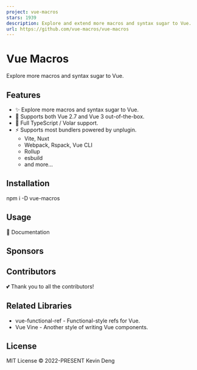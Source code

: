 ```yaml
---
project: vue-macros
stars: 1939
description: Explore and extend more macros and syntax sugar to Vue.
url: https://github.com/vue-macros/vue-macros
---
```


Vue Macros
==========

Explore more macros and syntax sugar to Vue.

Features
--------

-   ✨ Explore more macros and syntax sugar to Vue.
-   💚 Supports both Vue 2.7 and Vue 3 out-of-the-box.
-   🦾 Full TypeScript / Volar support.
-   ⚡️ Supports most bundlers powered by unplugin.
    -   Vite, Nuxt
    -   Webpack, Rspack, Vue CLI
    -   Rollup
    -   esbuild
    -   and more...

Installation
------------

npm i -D vue-macros

Usage
-----

📜 Documentation

Sponsors
--------

Contributors
------------

💕 Thank you to all the contributors!

Related Libraries
-----------------

-   vue-functional-ref - Functional-style refs for Vue.
-   Vue Vine - Another style of writing Vue components.

License
-------

MIT License © 2022-PRESENT Kevin Deng
